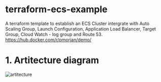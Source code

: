 # terraform-ecs-example

A terraform template to establish an ECS Cluster intergrate with Auto Scaling Group, Launch Configuration, Application Load Balancer, Target Group, Cloud Watch - log group and Route 53. 
https://hub.docker.com/r/pmorjan/demo/
# 1. Artitecture diagram
![artitecture](https://imgur.com/AkJsjAU.png)
